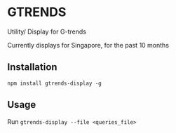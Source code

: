 # GTRENDS

Utility/ Display for G-trends

Currently displays for Singapore, for the past 10 months

## Installation

`npm install gtrends-display -g`

## Usage

Run `gtrends-display --file <queries_file>`